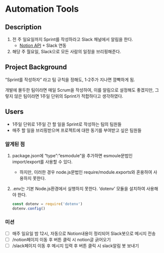 # Automation Tools
## Description

1. 전 주 일요일까지 Sprint를 작성하라고 Slack 채널에서 알림을 한다.
    - [Notion API](https://developers.notion.com/) + Slack 연동
2. 해당 주 월요일, Slack으로 모든 사람의 일정을 브리핑해준다.

## **Project Background**

“Sprint를 작성하자” 라고 팀 규칙을 정해도, 1-2주가 지나면 깜빡하게 됨.

개발에 몰두한 팀이라면 매일 Scrum을 작성하여, 이를 알림으로 설정해도 좋겠지만, 그렇지 않은 팀이라면 1주일 단위의 Sprint가 적합하다고 생각하였다.

## **Users**

- 1주일 단위로 1주일 간 할 일을 Sprint로 작성하는 팀의 팀원들
- 매주 할 일을 브리핑받으며 프로젝트에 대한 동기를 부여받고 싶은 팀원들

### 알게된 점

1. package.json에 “type”:”esmodule”을 추가하면 esmoule문법인 import/export를 사용할 수 있다.
    - 하지만, 이러한 경우 node.js문법인 require/module.exports와 혼용하여 사용하지 못한다.
2. .env는 기본 Node.js환경에서 실행하지 못한다. ‘dotenv’ 모듈을 설치하여 사용해야 한다.
    
    ```jsx
    const dotenv = require('dotenv')
    dotenv.config()
    ```

### 미션

- [ ]  매주 일요일 밤 12시, 자동으로 Notion내용이 정리되어 Slack봇으로 메시지 전송
- [ ]  /notion페이지 이동 후 버튼 클릭 시 notion글 긁어오기
- [ ]  /slack페이지 이동 후 메시지 입력 후 버튼 클릭 시 slack알림 봇 보내기
